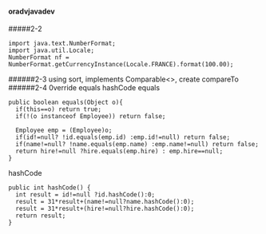 #### oradvjavadev
#####2-2
```
import java.text.NumberFormat;
import java.util.Locale;
NumberFormat nf = NumberFormat.getCurrencyInstance(Locale.FRANCE).format(100.00);
```
######2-3
using sort, implements Comparable<>, create compareTo
######2-4 0verride equals hashCode
equals
```
public boolean equals(Object o){
  if(this==o) return true;
  if(!(o instanceof Employee)) return false;
  
  Employee emp = (Employee)o;
  if(id!=null? !id.equals(emp.id) :emp.id!=null) return false;
  if(name!=null? !name.equals(emp.name) :emp.name!=null) return false;
  return hire!=null ?hire.equals(emp.hire) : emp.hire==null;
}
```
hashCode
```
public int hashCode() {
  int result = id!=null ?id.hashCode():0;
  result = 31*result+(name!=null?name.hashCode():0);
  result = 31*result+(hire!=null?hire.hashCode():0);
  return result;
}
```
      
